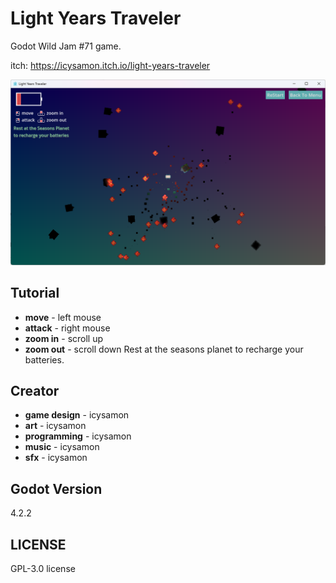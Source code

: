 # Light Years Traveler
Godot Wild Jam #71 game.  

itch: https://icysamon.itch.io/light-years-traveler  

![](.//doc/readme.png)

## Tutorial
- **move** - left mouse
- **attack** - right mouse
- **zoom in** - scroll up
- **zoom out** - scroll down
Rest at the seasons planet to recharge your batteries.

## Creator
- **game design** - icysamon
- **art** - icysamon
- **programming** - icysamon
- **music** - icysamon
- **sfx** - icysamon

## Godot Version
4.2.2

## LICENSE
GPL-3.0 license
